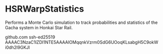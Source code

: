 # HSRWarpStatistics

Performs a Monte Carlo simulation to track probabilities and statistics of the Gacha system in Honkai Star Rail.


github.com ssh-ed25519 AAAAC3NzaC1lZDI1NTE5AAAAIOMqqnkVzrm0SdG6UOoqKLsabgH5C9okWi0dh2l9GKJl
